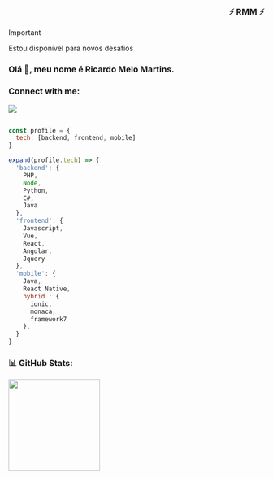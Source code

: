 
<div align="right">

### ⚡ RMM ⚡

</div>

> [!IMPORTANT]  
> Estou disponível para novos desafios

### Olá 👋, meu nome é Ricardo Melo Martins.

<h3 align="left">Connect with me:</h3>
<p align="left">
<a href="https://www.linkedin.com/in/ricardo-melo-martins" target="_blank"><img loading="lazy" src="https://img.shields.io/badge/-LinkedIn-%230077B5?style=for-the-badge&logo=linkedin&logoColor=white" target="_blank"></a>   
</p>


``` javascript

const profile = {
  tech: [backend, frontend, mobile]
}

expand(profile.tech) => {
  'backend': {
    PHP,
    Node,
    Python,
    C#,
    Java
  },
  'frontend': {
    Javascript,
    Vue,
    React,
    Angular,
    Jquery
  },
  'mobile': {
    Java,
    React Native,
    hybrid : {
      ionic,
      monaca,
      framework7
    },
  }  
}

```

### 📊 GitHub Stats:

<div>
  <a href="https://github.com/ricardo-melo-martins">
    <img loading="lazy" height="180em" src="https://github-readme-stats.vercel.app/api/top-langs/?username=ricardo-melo-martins&layout=compact&hide_border=true&title_color=00bfbf&text_color=00bfbf&bg_color=0d1117&langs_count=10&locale=pt-br" />
  </a>
</div>
